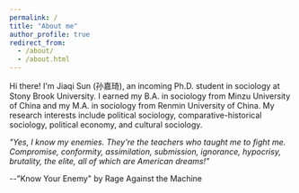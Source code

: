 ```yaml
---
permalink: /
title: "About me"
author_profile: true
redirect_from: 
  - /about/
  - /about.html
---
```


Hi there! I'm Jiaqi Sun (孙嘉琦), an incoming Ph.D. student in sociology at Stony Brook University. I earned my B.A. in sociology from Minzu University of China and my M.A. in sociology from Renmin University of China. My research interests include political sociology, comparative-historical sociology, political economy, and cultural sociology.

*"Yes, I know my enemies. They're the teachers who taught me to fight me. Compromise, conformity, assimilation, submission, ignorance, hypocrisy, brutality, the elite, all of which are American dreams!"*

--"Know Your Enemy" by Rage Against the Machine
